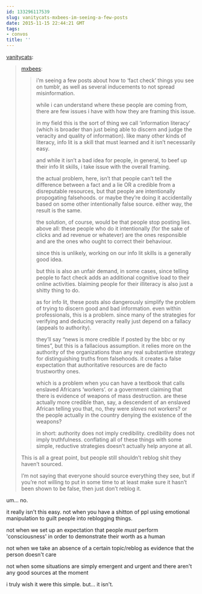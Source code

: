 ```yaml
---
id: 133296117539
slug: vanitycats-mxbees-im-seeing-a-few-posts
date: 2015-11-15 22:44:21 GMT
tags:
- convos
title: ''
---
```

<p><a class="tumblr_blog" href="http://vanitycats.tumblr.com/post/133290968627">vanitycats</a>:</p>
<blockquote>
<p><a class="tumblr_blog" href="http://mxbees.tumblr.com/post/133280892668">mxbees</a>:</p>
<blockquote>
<p>i’m seeing a few posts about how to ‘fact check’ things you see on tumblr, as well as several inducements to not spread misinformation.</p>

<p>while i can understand where these people are coming from, there are few issues i have with how they are framing this issue.</p>

<p>in my field this is the sort of thing we call ‘information literacy’ (which is broader than just being able to discern and judge the veracity and quality of information). like many other kinds of literacy, info lit is a skill that must learned and it isn’t necessarily easy.</p>

<p>and while it isn’t a bad idea for people, in general, to beef up their info lit skills, i take issue with the overall framing.</p>

<p>the actual problem, here, isn’t that people can’t tell the difference between a fact and a lie OR a credible from a disreputable resources, but that people are intentionally propogating falsehoods. or maybe they’re doing it accidentally based on some other intentionally false source. either way, the result is the same.</p>

<p>the solution, of course, would be that people stop posting lies. above all: these people who do it intentionally (for the sake of clicks and ad revenue or whatever) are the ones responsible and are the ones who ought to correct their behaviour.</p>

<p>since this is unlikely, working on our info lit skills is a generally good idea.</p>

<p>but this is also an unfair demand, in some cases, since telling people to fact check adds an additional cognitive load to their online activities. blaiming people for their illiteracy is also just a shitty thing to do.</p>

<p>as for info lit, these posts also dangerously simplify the problem of trying to discern good and bad information. even within professionals, this is a problem. since many of the strategies for verifying and deducing veracity really just depend on a fallacy (appeals to authority).</p>

<p>they’ll say “news is more credible if posted by the bbc or ny times”, but this is a fallacious assumption. it relies more on the authority of the organizations than any real substantive strategy for distinguishing truths from falsehoods. it creates a false expectation that authoritative resources are de facto trustworthy ones.</p>

<p>which is a problem when you can have a textbook that calls enslaved Africans ‘workers’. or a government claiming that there is evidence of weapons of mass destruction. are these actually more credible than, say, a descendent of an enslaved African telling you that, no, they were <em>slaves</em> not workers? or the people actually in the country denying the existence of the weapons?</p>

<p>in short: authority does not imply credibility. credibility does not imply truthfulness. conflating all of these things with some simple, reductive strategies doesn’t actually help anyone at all.</p>
</blockquote>
<p>This is all a great point, but people still shouldn’t reblog shit they haven’t sourced.</p>
<p>I’m not saying that everyone should source everything they see, but if you’re not willing to put in some time to at least make sure it hasn’t been shown to be false, then just don’t reblog it. </p>
</blockquote>

um... no.

it really isn't this easy. not when you have a shitton of ppl using emotional manipulation to guilt people into reblogging things.

not when we set up an expectation that people *must* perform 'consciousness' in order to demonstrate their worth as a human

not when we take an absence of a certain topic/reblog as evidence that the person doesn't care

not when some situations are simply emergent and urgent and there aren't any good sources at the moment

i truly wish it were this simple. but... it isn't.
